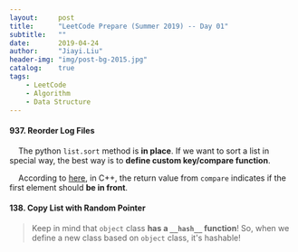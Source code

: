 ```yaml
---
layout:     post
title:      "LeetCode Prepare (Summer 2019) -- Day 01"
subtitle:   ""
date:       2019-04-24
author:     "Jiayi.Liu"
header-img: "img/post-bg-2015.jpg"
catalog: 	true
tags:
    - LeetCode
    - Algorithm
    - Data Structure
---
```


#### 937. Reorder Log Files

&nbsp;&nbsp;&nbsp;&nbsp;The python `list.sort` method is **in place**. If we want to sort a list in special way, the best way is to **define custom key/compare function**.

&nbsp;&nbsp;&nbsp;&nbsp;According to [here](http://www.cplusplus.com/reference/algorithm/stable_sort/), in C++, the return value from `compare` indicates if the first element should **be in front**.

#### 138. Copy List with Random Pointer

> Keep in mind that `object` class **has a `__hash__` function**! So, when we define a new class based on `object` class, it's hashable!

